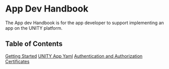 <!-- DOCTOC SKIP -->

# App Dev Handbook

The App dev Handbook is for the app developer to support implementing an app on the UNITY platform.

## Table of Contents

[Getting Started](getting-started.md)
[UNITY App Yaml](unity-app-yaml.md)
[Authentication and Authorization](authentication-and-authorization.md)
[Certificates](certificates.md)
